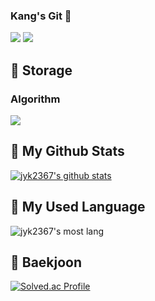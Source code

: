 ### Kang's Git 👋
<a href="https://blog.naver.com/jyk2367" target="_blank"><img src="https://img.shields.io/badge/Blog-0984e3?style=flat-square&logo=Github&logoColor=white"/></a> <a href="mailto:kdj6551@naver.com"><img src="https://img.shields.io/badge/jyk2367@naver.com-81ecec?style=flat-square&logo=Gmail&logoColor=black"/></a>

<!--
**jyk2367/jyk2367** is a ✨ _special_ ✨ repository because its `README.md` (this file) appears on your GitHub profile.

Here are some ideas to get you started:

- 🔭 I’m currently working on ...
- 🌱 I’m currently learning ...
- 👯 I’m looking to collaborate on ...
- 🤔 I’m looking for help with ...
- 💬 Ask me about ...
- 📫 How to reach me: ...
- 😄 Pronouns: ...
- ⚡ Fun fact: ...
-->

## 🚀 Storage
### Algorithm

<img src="https://img.shields.io/github/last-commit/jyk2367/Algorithm?style=flat-square&logo=HTML5&logoColor=white"/>

## 🌱 My Github Stats
[![jyk2367's github stats](https://github-readme-stats.vercel.app/api?username=jyk2367&show_icons=true&theme=tokyonight)](https://github.com/anuraghazra/github-readme-stats)
<!--   <div align=center>
	
  [![Hits](https://hits.seeyoufarm.com/api/count/incr/badge.svg?url=https%3A%2F%2Fgithub.com%2Fjyk2367)](https://hits.seeyoufarm.com) 
	
  </div> -->

## 🌱 My Used Language
![jyk2367's most lang](https://github-readme-stats.vercel.app/api/top-langs/?username=jyk2367&theme=dark)


## 🌱 Baekjoon
[![Solved.ac Profile](http://mazassumnida.wtf/api/v2/generate_badge?boj=jyk2367)](https://solved.ac/jyk2367)
<!--![mazandi profile](http://mazandi.herokuapp.com/api?handle=jyk2367&theme=warm)-->
  
